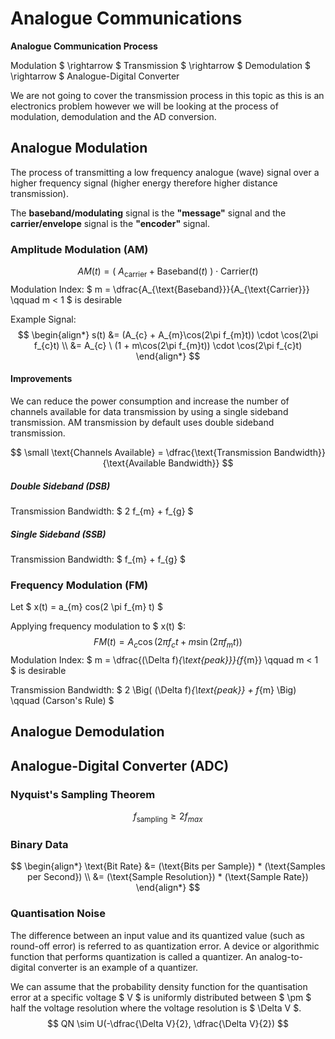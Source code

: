 # Analogue Communications

**Analogue Communication Process**

Modulation $ \rightarrow $ Transmission $ \rightarrow $ Demodulation $ \rightarrow $ Analogue-Digital Converter 

We are not going to cover the transmission process in this topic as this is an electronics problem however we will be looking at the process of modulation, demodulation and the AD conversion.

## Analogue Modulation

The process of transmitting a low frequency analogue (wave) signal over a higher frequency signal (higher energy therefore higher distance transmission).

The **baseband/modulating** signal is the **"message"** signal and the **carrier/envelope** signal is the **"encoder"** signal.

### Amplitude Modulation (AM)
$$ AM(t) = ( \ A_{\text{carrier}} + \text{Baseband}(t) \ ) \cdot \text{Carrier}(t) $$
Modulation Index: $ m = \dfrac{A_{\text{Baseband}}}{A_{\text{Carrier}}} \qquad m < 1 $ is desirable
 
Example Signal:
$$
\begin{align*} 
s(t) &= (A_{c} + A_{m}\cos(2\pi f_{m}t)) \cdot \cos(2\pi f_{c}t) \\
&= A_{c} \ (1 + m\cos(2\pi f_{m}t)) \cdot \cos(2\pi f_{c}t) 
\end{align*}
$$

#### Improvements
We can reduce the power consumption and increase the number of channels available for data transmission by using a single sideband transmission. AM transmission by default uses double sideband transmission.

$$ \small \text{Channels Available} = \dfrac{\text{Transmission Bandwidth}}{\text{Available Bandwidth}}  $$ 
##### Double Sideband (DSB)
Transmission Bandwidth: $ 2 f_{m} + f_{g} $

##### Single Sideband (SSB)
Transmission Bandwidth: $ f_{m} + f_{g} $

### Frequency Modulation (FM)

Let $ x(t) = a_{m} cos(2 \pi f_{m} t) $

Applying frequency modulation to $ x(t) $:
$$ FM(t) = A_{c} \cos(2 \pi f_{c} t + m \sin(2 \pi f_{m} t)) $$
Modulation Index: $ m = \dfrac{(\Delta f)_{\text{peak}}}{f_{m}} \qquad m < 1 $ is desirable

Transmission Bandwidth: $ 2 \Big( (\Delta f)_{\text{peak}} + f_{m} \Big) \qquad (Carson's Rule) $


## Analogue Demodulation




## Analogue-Digital Converter (ADC)

### Nyquist's Sampling Theorem
$$ f_{\text{sampling}} \geqslant 2 f_{max} $$

### Binary Data

$$
\begin{align*}
\text{Bit Rate} &= (\text{Bits per Sample}) * (\text{Samples per Second}) \\
 &= (\text{Sample Resolution}) * (\text{Sample Rate})
\end{align*}
$$

### Quantisation Noise
The difference between an input value and its quantized value (such as round-off error) is referred to as quantization error. A device or algorithmic function that performs quantization is called a quantizer. An analog-to-digital converter is an example of a quantizer.

We can assume that the probability density function for the quantisation error at a specific voltage $ V $ is uniformly distributed between $ \pm $ half the voltage resolution where the voltage resolution is $ \Delta V $.  
$$ QN \sim U(-\dfrac{\Delta V}{2}, \dfrac{\Delta V}{2}) $$


